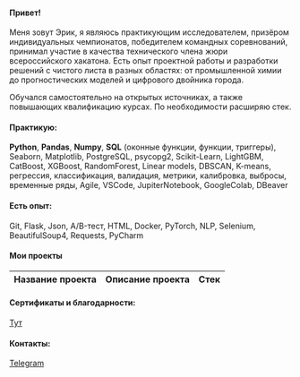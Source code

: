 #### Привет!

Меня зовут Эрик, я являюсь практикующим исследователем, призёром индивидуальных чемпионатов, победителем командных соревнований, принимал участие в качества технического члена жюри всероссийского хакатона.
Есть опыт проектной работы и разработки решений с чистого листа в разных областях: от промышленной химии до прогностических моделей и цифрового двойника города.

Обучался самостоятельно на открытых источниках, а также повышающих квалификацию курсах. По необходимости расширяю стек.

#### Практикую:
**Python**, **Pandas**, **Numpy**, **SQL** (оконные функции, функции, триггеры),  Seaborn, Matplotlib, PostgreSQL, psycopg2, Scikit-Learn, LightGBM, CatBoost, XGBoost, RandomForest, Linear models, DBSCAN, K-means, регрессия, классификация, валидация, метрики, калибровка, выбросы, временные ряды, Agile, VSCode, JupiterNotebook, GoogleColab, DBeaver

#### Есть опыт:
Git, Flask, Json, A/B-тест, HTML, Docker, PyTorch, NLP, Selenium, BeautifulSoup4, Requests, PyCharm

#### Мои проекты
|Название проекта| Описание проекта| Стек|
|----------------|-----------------|-----|

#### Сертификаты и благодарности:
[Тут](https://github.com/kagarmanov1525/kagarmanov1525.git)

#### Контакты:
[Telegram](https://t.me/erikkagarmanov)
